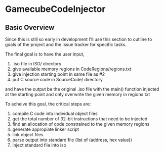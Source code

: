 # GamecubeCodeInjector

## Basic Overview

Since this is still so early in development I'll use this section 
to outline to goals of the project and the issue tracker for specific tasks.

The final goal is to have the user input,

1. .iso file in ISO/ directory
2. give available memory regions in CodeRegions/regions.txt
3. give injection starting point in same file as #2
4. put C source code in SourceCode/ directory

and have the output be the original .iso file with
the main() function injected at the starting point and
only overwrite the given memory in regions.txt

To acheive this goal, the critical steps are:

1. compile C code into individual object files
2. get the total number of 32-bit instructions that need to be injected
3. find an allocation of code constrained to the given memory regions
4. generate appropiate linker script
5. link object files
6. parse output into standard file (list of (address, hex value))
7. inject standard file into iso
